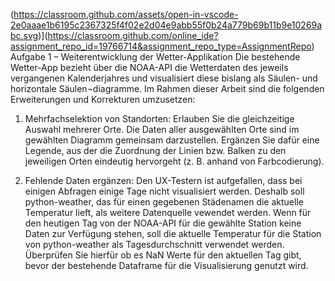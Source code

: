 (https://classroom.github.com/assets/open-in-vscode-2e0aaae1b6195c2367325f4f02e2d04e9abb55f0b24a779b69b11b9e10269abc.svg)](https://classroom.github.com/online_ide?assignment_repo_id=19766714&assignment_repo_type=AssignmentRepo)
Aufgabe 1 – Weiterentwicklung der Wetter-Applikation
Die bestehende Wetter-App bezieht über die NOAA-API die Wetterdaten des jeweils vergangenen Kalenderjahres und visualisiert diese bislang als Säulen- und horizontale Säulen¬diagramme. Im Rahmen dieser Arbeit sind die folgenden Erweiterungen und Korrekturen umzusetzen:
1.	Mehrfachselektion von Standorten:
Erlauben Sie die gleichzeitige Auswahl mehrerer Orte. Die Daten aller ausgewählten Orte sind im gewählten Diagramm gemeinsam darzustellen. Ergänzen Sie dafür eine Legende, aus der die Zuordnung der Linien bzw. Balken zu den jeweiligen Orten eindeutig hervorgeht (z. B. anhand von Farbcodierung).
 
2.	Fehlende Daten ergänzen:
Den UX-Testern ist aufgefallen, dass bei einigen Abfragen einige Tage nicht visualisiert werden. Deshalb soll python-weather, das für einen gegebenen Städenamen die aktuelle Temperatur lieft, als weitere Datenquelle vewendet werden.
Wenn für den heutigen Tag von der NOAA-API für die gewählte Station keine Daten zur Verfügung stehen, soll die aktuelle Temperatur für die Station von python-weather als Tagesdurchschnitt verwendet werden. Überprüfen Sie hierfür ob es NaN Werte für den aktuellen Tag gibt, bevor der bestehende Dataframe für die Visualisierung genutzt wird.
